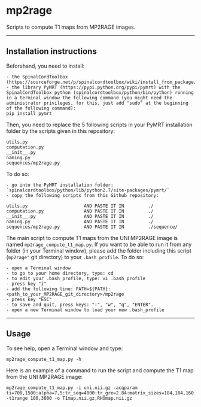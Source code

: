 # mp2rage

Scripts to compute T1 maps from MP2RAGE images.

-------------------------
Installation instructions
-------------------------

Beforehand, you need to install:

    - the SpinalCordToolbox (https://sourceforge.net/p/spinalcordtoolbox/wiki/install_from_package/)
	- the library PyMRT (https://pypi.python.org/pypi/pymrt) with the SpinalCordToolbox python (spinalcordtoolbox/python/bin/python) running in a terminal window the following command (you might need the administrator privileges, for this, just add "sudo" at the beginning of the following command):
    pip install pymrt


Then, you need to replace the 5 following scripts in your PyMRT installation folder by the scripts given in this repository:
    
    utils.py 
    computation.py           
    __init__.py
    naming.py
    sequences/mp2rage.py
    
To do so:

    - go into the PyMRT installation folder: `spinalcordtoolbox/python/lib/python2.7/site-packages/pymrt/`
    - copy the following scripts from this Github repository:
	
	utils.py                     AND PASTE IT IN         ./
	computation.py               AND PASTE IT IN         ./
	__init__.py                  AND PASTE IT IN         ./
	naming.py                    AND PASTE IT IN         ./
	sequences/mp2rage.py         AND PASTE IT IN         ./sequence/
	
The main script to compute T1 maps from the UNI MP2RAGE image is named `mp2rage_compute_t1_map.py`. If you want to be able to run it from any folder (in your Terminal window), please add the folder including this script (`mp2rage"` git directory) to your `.bash_profile`. To do so:

    - open a Terminal window
    - to go to your home directory, type: cd
    - to edit your .bash_profile, type: vi .bash_profile
    - press key "i"
    - add the following line: PATH=${PATH}: <path_to_your_MP2RAGE_git_directory>/mp2rage
    - press key "ESC"
    - to save and quit, press keys: ":", "w", "q", "ENTER". 
    - open a new Terminal window to load your new .bash_profile


-----
Usage
-----

To see help, open a Terminal window and type:
~~~
mp2rage_compute_t1_map.py -h
~~~

Here is an example of a command to run the script and compute the T1 map from the UNI MP2RAGE image:
~~~
mp2rage_compute_t1_map.py -i uni.nii.gz -acqparam ti=700,1500:alpha=7,5:tr_seq=4000:tr_gre=2.84:matrix_sizes=184,184,160:bandwidths=750,750:part_fourier_factors=1.0,6/8,1.0:grappa_refs=0,32,0:grappa_factors=1,2,1 -t1range 100,3000 -o T1map.nii.gz,RHOmap.nii.gz
~~~



